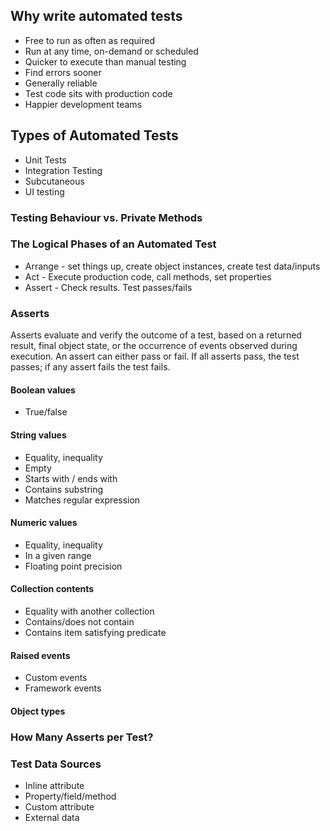 ## Why write automated tests

- Free to run as often as required
- Run at any time, on-demand or scheduled
- Quicker to execute than manual testing
- Find errors sooner
- Generally reliable
- Test code sits with production code
- Happier development teams

## Types of Automated Tests

- Unit Tests
- Integration Testing
- Subcutaneous
- UI testing

### Testing Behaviour vs. Private Methods

### The Logical Phases of an Automated Test

- Arrange - set things up, create object instances, create test data/inputs
- Act - Execute production code, call methods, set properties
- Assert - Check results. Test passes/fails

### Asserts

Asserts evaluate and verify the outcome of a test, based on a returned result, final object state, or the occurrence of events observed during execution. An assert can either pass or fail. If all asserts pass, the test passes; if any assert fails the test fails.

#### Boolean values
- True/false

#### String values
- Equality, inequality
- Empty
- Starts with / ends with
- Contains substring
- Matches regular expression

#### Numeric values
- Equality, inequality
- In a given range
- Floating point precision

#### Collection contents
- Equality with another collection
- Contains/does not contain
- Contains item satisfying predicate

#### Raised events
- Custom events
- Framework events

#### Object types

### How Many Asserts per Test?

### Test Data Sources
- Inline attribute
- Property/field/method
- Custom attribute
- External data

